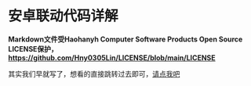 # 安卓联动代码详解

**Markdown文件受Haohanyh Computer Software Products Open Source LICENSE保护，https://github.com/Hny0305Lin/LICENSE/blob/main/LICENSE**

其实我们早就写了，想看的直接跳转过去即可，[请点我吧](https://github.com/Hny0305Lin/Haohanyh-HAMOS-ProjectX/blob/master/HaohanyhHAMOSProjectX%20Software/app/src/main/java/com/haohanyh/hamos/projectx/LianDong/README.md)